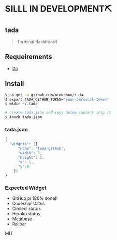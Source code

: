 # SILLL IN DEVELOPMENT⛏

## tada
> Terminal dashboard

## Requeirements
* [Go](https://golang.org/)

## Install
```sh
$ go get -u github.com/ocowchun/tada
$ export TADA_GITHUB_TOKEN="your-personal-token"
$ mkdir ~/.tada

# create tada.json and copy below content into it
$ touch tada.json
```

### tada.json
```js
{
  "widgets": [{
      "name": "tada-github",
      "width": 3,
      "height": 3,
      "x": 1,
      "y":0
    }]
}
```

### Expected Widget
* GitHub pr (80% done!)
* Codeship status
* Circleci status
* Heroku status
* Metabase
* Rollbar

MIT